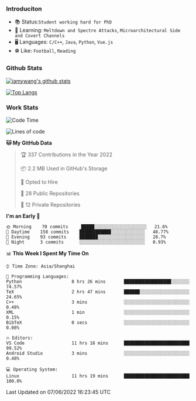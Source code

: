 ### Introduciton

- 📚 Status:`Student working hard for PhD`
- 🔎 Learning: `Meltdown and Spectre Attacks`, `Microarchitectural Side and Covert Channels`
- 🖥️ Languages: `C/C++`, `Java`, `Python`, `Vue.js`
- ⚽ Like: `Football`, `Reading`

### Github Stats

[![iamywang's github stats](https://github-readme-stats.vercel.app/api?username=iamywang&count_private=true&show_icons=true)]()

[![Top Langs](https://github-readme-stats.vercel.app/api/top-langs/?username=iamywang&layout=compact)]()

### Work Stats

<!--START_SECTION:waka-->
![Code Time](http://img.shields.io/badge/Code%20Time-0%20secs-blue)

![Lines of code](https://img.shields.io/badge/From%20Hello%20World%20I%27ve%20Written--40%20Thousand%20lines%20of%20code-blue)

**🐱 My GitHub Data** 

> 🏆 337 Contributions in the Year 2022
 > 
> 📦 2.2 MB Used in GitHub's Storage 
 > 
> 💼 Opted to Hire
 > 
> 📜 28 Public Repositories 
 > 
> 🔑 12 Private Repositories  
 > 
**I'm an Early 🐤** 

```text
🌞 Morning    70 commits     █████░░░░░░░░░░░░░░░░░░░░   21.6% 
🌆 Daytime    158 commits    ████████████░░░░░░░░░░░░░   48.77% 
🌃 Evening    93 commits     ███████░░░░░░░░░░░░░░░░░░   28.7% 
🌙 Night      3 commits      ░░░░░░░░░░░░░░░░░░░░░░░░░   0.93%

```


📊 **This Week I Spent My Time On** 

```text
⌚︎ Time Zone: Asia/Shanghai

💬 Programming Languages: 
Python                   8 hrs 26 mins       ██████████████████░░░░░░░   74.57% 
TeX                      2 hrs 47 mins       ██████░░░░░░░░░░░░░░░░░░░   24.65% 
C++                      3 mins              ░░░░░░░░░░░░░░░░░░░░░░░░░   0.48% 
XML                      1 min               ░░░░░░░░░░░░░░░░░░░░░░░░░   0.15% 
BibTeX                   0 secs              ░░░░░░░░░░░░░░░░░░░░░░░░░   0.08%

🔥 Editors: 
VS Code                  11 hrs 16 mins      █████████████████████████   99.52% 
Android Studio           3 mins              ░░░░░░░░░░░░░░░░░░░░░░░░░   0.48%

💻 Operating System: 
Linux                    11 hrs 19 mins      █████████████████████████   100.0%

```


 Last Updated on 07/06/2022 16:23:45 UTC
<!--END_SECTION:waka-->
